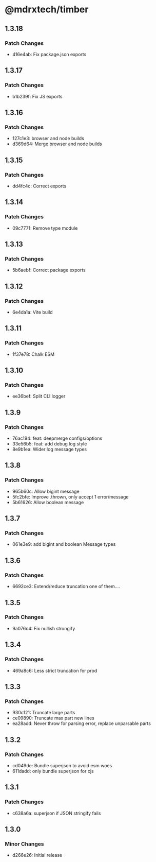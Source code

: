 # @mdrxtech/timber

## 1.3.18

### Patch Changes

- 416e4ab: Fix package.json exports

## 1.3.17

### Patch Changes

- b1b239f: Fix JS exports

## 1.3.16

### Patch Changes

- 127c1e3: browser and node builds
- d369d64: Merge browser and node builds

## 1.3.15

### Patch Changes

- dd4fc4c: Correct exports

## 1.3.14

### Patch Changes

- 09c7771: Remove type module

## 1.3.13

### Patch Changes

- 5b6aebf: Correct package exports

## 1.3.12

### Patch Changes

- 6e4da1a: Vite build

## 1.3.11

### Patch Changes

- 1f37e78: Chalk ESM

## 1.3.10

### Patch Changes

- ee36bef: Split CLI logger

## 1.3.9

### Patch Changes

- 76ac194: feat: deepmerge configs/options
- 33e56b5: feat: add debug log style
- 8e9b1ea: Wider log message types

## 1.3.8

### Patch Changes

- 965b60c: Allow bigint message
- 5fc2bfe: Improve .thrown, only accept 1 error/message
- 5b61626: Allow boolean message

## 1.3.7

### Patch Changes

- 061e3e9: add bigint and boolean Message types

## 1.3.6

### Patch Changes

- 6692ce3: Extend/reduce truncation one of them....

## 1.3.5

### Patch Changes

- 9a076c4: Fix nullish strongify

## 1.3.4

### Patch Changes

- 469a8c6: Less strict truncation for prod

## 1.3.3

### Patch Changes

- 930c121: Truncate large parts
- ce09890: Truncate max part new lines
- ea28add: Never throw for parsing error, replace unparsable parts

## 1.3.2

### Patch Changes

- cd049de: Bundle superjson to avoid esm woes
- 611dadd: only bundle superjson for cjs

## 1.3.1

### Patch Changes

- c638a6a: superjson if JSON stringify fails

## 1.3.0

### Minor Changes

- d266e26: Initial release
